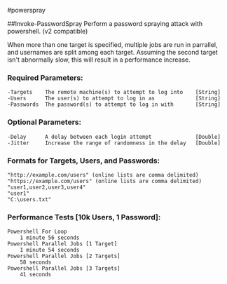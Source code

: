 #powerspray

##Invoke-PasswordSpray
Perform a password spraying attack with powershell. (v2 compatible)

When more than one target is specified, multiple jobs are run in parrallel, and usernames are split among each target.  Assuming the second target isn't abnormally slow, this will result in a performance increase.

### Required Parameters:
    -Targets    The remote machine(s) to attempt to log into    [String]
    -Users      The user(s) to attempt to log in as             [String]
    -Passwords  The password(s) to attempt to log in with       [String]
### Optional Parameters:
    -Delay      A delay between each login attempt              [Double]
    -Jitter     Increase the range of randomness in the delay   [Double]
### Formats for Targets, Users, and Passwords:
    "http://example.com/users" (online lists are comma delimited)
    "https://example.com/users" (online lists are comma delimited)
    "user1,user2,user3,user4"
    "user1"
    "C:\users.txt"

### Performance Tests [10k Users, 1 Password]:
    Powershell For Loop
        1 minute 56 seconds
    Powershell Parallel Jobs [1 Target]
        1 minute 54 seconds
    Powershell Parallel Jobs [2 Targets]
        58 seconds
    Powershell Parallel Jobs [3 Targets]
        41 seconds

